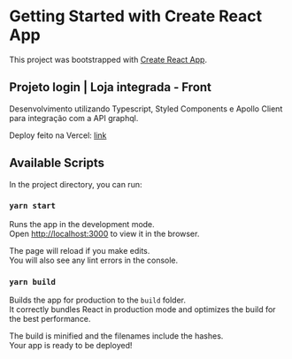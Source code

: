 # Getting Started with Create React App

This project was bootstrapped with [Create React App](https://github.com/facebook/create-react-app).

## Projeto login | Loja integrada - Front

Desenvolvimento utilizando Typescript, Styled Components e Apollo Client para integração com a API graphql.

Deploy feito na Vercel:  [link](https://front-lojaintegrada.vercel.app/)

## Available Scripts

In the project directory, you can run:

### `yarn start`

Runs the app in the development mode.\
Open [http://localhost:3000](http://localhost:3000) to view it in the browser.

The page will reload if you make edits.\
You will also see any lint errors in the console.

### `yarn build`

Builds the app for production to the `build` folder.\
It correctly bundles React in production mode and optimizes the build for the best performance.

The build is minified and the filenames include the hashes.\
Your app is ready to be deployed!







